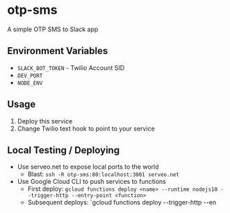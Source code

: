 # otp-sms

A simple OTP SMS to Slack app

## Environment Variables

- `SLACK_BOT_TOKEN` - Twilio Account SID
- `DEV_PORT`
- `NODE_ENV`

## Usage

1. Deploy this service
2. Change Twilio text hook to point to your service

## Local Testing / Deploying

- Use serveo.net to expose local ports to the world
  - Blast: `ssh -R otp-sms:80:localhost:3001 serveo.net`
- Use Google Cloud CLI to push services to functions
  - First deploy: `gcloud functions deploy <name> --runtime nodejs10 --trigger-http --entry-point <function>`
  - Subsequent deploys: `gcloud functions deploy <name> --trigger-http --en
